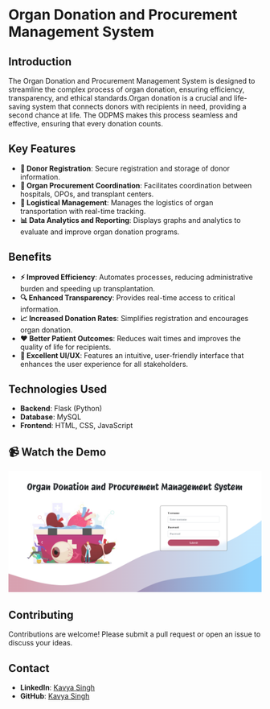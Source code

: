 
# Organ Donation and Procurement Management System

## Introduction

The Organ Donation and Procurement Management System is designed to streamline the complex process of organ donation, ensuring efficiency, transparency, and ethical standards.Organ donation is a crucial and life-saving system that connects donors with recipients in need, providing a second chance at life. The ODPMS makes this process seamless and effective, ensuring that every donation counts.

## Key Features

- **📝 Donor Registration**: Secure registration and storage of donor information.
- **🤝 Organ Procurement Coordination**: Facilitates coordination between hospitals, OPOs, and transplant centers.
- **🚚 Logistical Management**: Manages the logistics of organ transportation with real-time tracking.
- **📊 Data Analytics and Reporting**: Displays graphs and analytics to evaluate and improve organ donation programs.

## Benefits

- **⚡ Improved Efficiency**: Automates processes, reducing administrative burden and speeding up transplantation.
- **🔍 Enhanced Transparency**: Provides real-time access to critical information.
- **📈 Increased Donation Rates**: Simplifies registration and encourages organ donation.
- **❤️ Better Patient Outcomes**: Reduces wait times and improves the quality of life for recipients.
- **🌟 Excellent UI/UX**: Features an intuitive, user-friendly interface that enhances the user experience for all stakeholders.

## Technologies Used

- **Backend**: Flask (Python)
- **Database**: MySQL
- **Frontend**: HTML, CSS, JavaScript

## 📹 Watch the Demo

[![Watch the Demo](https://github.com/KavyaSingh236/OrganDonation/blob/main/thumbnail.jpg)](https://youtu.be/MAR3K76W2N0)


## Contributing

Contributions are welcome! Please submit a pull request or open an issue to discuss your ideas.

## Contact

- **LinkedIn**: [Kavya Singh](https://www.linkedin.com/in/kavya-singh-690888292/)
- **GitHub**: [Kavya Singh](https://github.com/KavyaSingh236)

